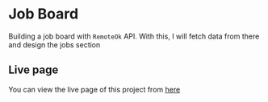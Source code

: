 # Job Board

Building a job board with `RemoteOk` API. With this, I will fetch data from there and design the jobs section

## Live page
You can view the live page of this project from [here](https://m-rokon.github.io/job-board/) 
